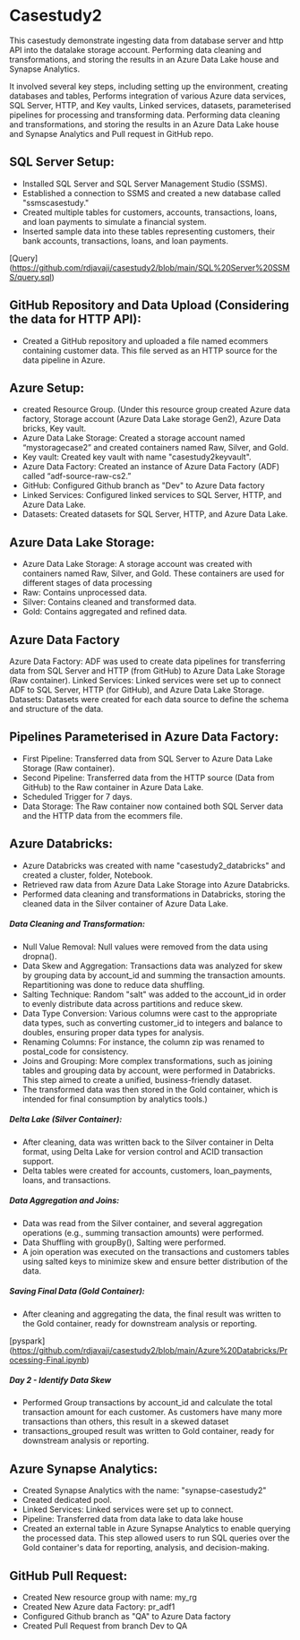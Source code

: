 # Casestudy2

This casestudy demonstrate ingesting data from database server and http API into the datalake storage account. Performing data cleaning and transformations, and storing the results in an Azure Data Lake house and Synapse Analytics.

It involved several key steps, including setting up the environment, creating databases and tables, Performs integration of various Azure data services, SQL Server, HTTP, and Key vaults, Linked services, datasets, 
parameterised pipelines for processing and transforming data. Performing data cleaning and transformations, and storing the results in an Azure Data Lake house and Synapse Analytics and Pull request in GitHub repo.

## SQL Server Setup:

- Installed SQL Server and SQL Server Management Studio (SSMS).
- Established a connection to SSMS and created a new database called "ssmscasestudy."
- Created multiple tables for customers, accounts, transactions, loans, and loan payments to simulate a financial system.
- Inserted sample data into these tables representing customers, their bank accounts, transactions, loans, and loan payments.

[Query] (https://github.com/rdjavaji/casestudy2/blob/main/SQL%20Server%20SSMS/query.sql)

## GitHub Repository and Data Upload (Considering the data for HTTP API):

- Created a GitHub repository and uploaded a file named ecommers containing customer data. This file served as an HTTP source for the data pipeline in Azure.

## Azure Setup:

- created Resource Group. (Under this resource group created Azure data factory, Storage account (Azure Data Lake storage Gen2), Azure Data bricks, Key vault.
- Azure Data Lake Storage: Created a storage account named “mystoragecase2” and created containers named Raw, Silver, and Gold.
- Key vault: Created key vault with name "casestudy2keyvault".
- Azure Data Factory: Created an instance of Azure Data Factory (ADF) called “adf-source-raw-cs2.”
- GitHub: Configured Github branch as "Dev" to Azure Data factory
- Linked Services: Configured linked services to SQL Server, HTTP, and Azure Data Lake.
- Datasets: Created datasets for SQL Server, HTTP, and Azure Data Lake.

## Azure Data Lake Storage:

- Azure Data Lake Storage: A storage account was created with containers named Raw, Silver, and Gold. These containers are used for different stages of data processing
- Raw: Contains unprocessed data.
- Silver: Contains cleaned and transformed data.
- Gold: Contains aggregated and refined data.

## Azure Data Factory 

Azure Data Factory: ADF was used to create data pipelines for transferring data from SQL Server and HTTP (from GitHub) to Azure Data Lake Storage (Raw container).
Linked Services: Linked services were set up to connect ADF to SQL Server, HTTP (for GitHub), and Azure Data Lake Storage.
Datasets: Datasets were created for each data source to define the schema and structure of the data.

## Pipelines Parameterised in Azure Data Factory:

- First Pipeline: Transferred data from SQL Server to Azure Data Lake Storage (Raw container).
- Second Pipeline: Transferred data from the HTTP source (Data from GitHub) to the Raw container in Azure Data Lake.
- Scheduled Trigger for 7 days.
- Data Storage: The Raw container now contained both SQL Server data and the HTTP data from the ecommers file.

## Azure Databricks:

- Azure Databricks was created with name "casestudy2_databricks" and created a cluster, folder, Notebook. 
- Retrieved raw data from Azure Data Lake Storage into Azure Databricks.
- Performed data cleaning and transformations in Databricks, storing the cleaned data in the Silver container of Azure Data Lake.

##### Data Cleaning and Transformation:
- Null Value Removal: Null values were removed from the data using dropna().
- Data Skew and Aggregation: Transactions data was analyzed for skew by grouping data by account_id and summing the transaction amounts. Repartitioning was done to reduce data shuffling.
- Salting Technique: Random "salt" was added to the account_id in order to evenly distribute data across partitions and reduce skew.
- Data Type Conversion: Various columns were cast to the appropriate data types, such as converting customer_id to integers and balance to doubles, ensuring proper data types for analysis.
- Renaming Columns: For instance, the column zip was renamed to postal_code for consistency.
- Joins and Grouping: More complex transformations, such as joining tables and grouping data by account, were performed in Databricks. This step aimed to create a unified, business-friendly dataset.
- The transformed data was then stored in the Gold container, which is intended for final consumption by analytics tools.)

##### Delta Lake (Silver Container):

- After cleaning, data was written back to the Silver container in Delta format, using Delta Lake for version control and ACID transaction support.
- Delta tables were created for accounts, customers, loan_payments, loans, and transactions.

##### Data Aggregation and Joins:

- Data was read from the Silver container, and several aggregation operations (e.g., summing transaction amounts) were performed.
- Data Shuffling with groupBy(), Salting were performed.
- A join operation was executed on the transactions and customers tables using salted keys to minimize skew and ensure better distribution of the data.

##### Saving Final Data (Gold Container):

- After cleaning and aggregating the data, the final result was written to the Gold container, ready for downstream analysis or reporting.

[pyspark] (https://github.com/rdjavaji/casestudy2/blob/main/Azure%20Databricks/Processing-Final.ipynb)

##### Day 2 - Identify Data Skew 

- Performed Group transactions by account_id and calculate the total transaction amount for each customer. As customers have many more transactions than others, this result in a skewed dataset
- transactions_grouped result was written to Gold container, ready for downstream analysis or reporting.

## Azure Synapse Analytics:

- Created Synapse Analytics with the name: "synapse-casestudy2"
- Created dedicated pool. 
- Linked Services: Linked services were set up to connect.
- Pipeline: Transferred data from data lake to data lake house
- Created an external table in Azure Synapse Analytics to enable querying the processed data. This step allowed users to run SQL queries over the Gold container's data for reporting, analysis, and decision-making.

## GitHub Pull Request: 

- Created New resource group with name: my_rg
- Created New Azure data Factory: pr_adf1
- Configured Github branch as "QA" to Azure Data factory
- Created Pull Request from branch Dev to QA








